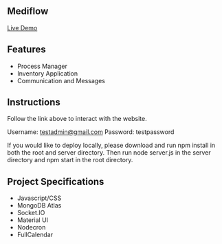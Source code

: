 ## Mediflow

[Live Demo](https://mediflow-hsr8.onrender.com)

## Features
- Process Manager
- Inventory Application
- Communication and Messages
  
## Instructions
Follow the link above to interact with the website. 

Username: testadmin@gmail.com
Password: testpassword

If you would like to deploy locally, please download and run npm install in both the root and server directory. Then run node server.js in the server directory and npm start in the root directory.

## Project Specifications

- Javascript/CSS
- MongoDB Atlas
- Socket.IO
- Material UI
- Nodecron
- FullCalendar



